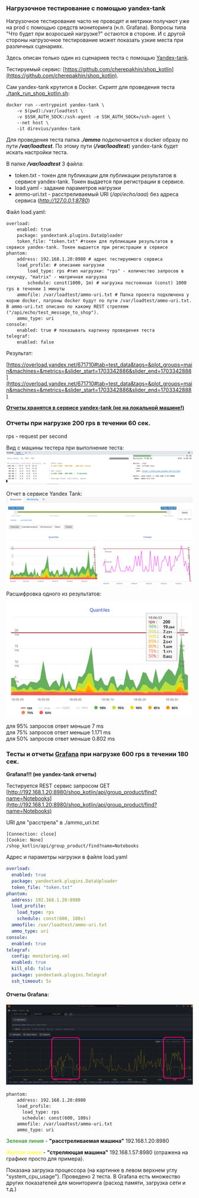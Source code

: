 ### Нагрузочное тестирование с помощью yandex-tank

Нагрузочное тестирование часто не проводят и метрики получают уже на prod c помощью средств мониторинга (н.п. Grafana). Вопросы типа "Что будет при возросшей нагрузке?" остаются в стороне. И с другой стороны нагрузочное тестирование может показать узкие места при различных сценариях.  

Здесь описан только один из сценариев теста с помощью [Yandex-tank](https://github.com/yandex/yandex-tank). 

Тестируемый сервис: [https://github.com/cherepakhin/shop_kotlin](https://github.com/cherepakhin/shop_kotlin).

Сам yandex-tank крутится в Docker. Скрипт для проведения теста [./tank_run_shop_kotlin.sh](tank_run_shop_kotlin.sh):

````shell
docker run --entrypoint yandex-tank \
    -v $(pwd):/var/loadtest \
    -v $SSH_AUTH_SOCK:/ssh-agent -e SSH_AUTH_SOCK=/ssh-agent \
    --net host \
    -it direvius/yandex-tank

````

Для проведения теста папка <i><b>./ammo</b></i> подключается к docker образу по пути <i><b>/var/loadtest</b></i>. По этому пути (<i><b>/var/loadtest</b></i>) yandex-tank будет искать настройки теста.  

В папке <i><b>/var/loadtest</b></i> 3 файла:
- token.txt - токен для публикации для публикации результатов в сервисе yandex-tank. Токен выдается при регистрации в сервисе.
- load.yaml - задание параметров нагрузки
- ammo-uri.txt - расстреливаемый URI (<i>/api/echo/aaa</i>) без адреса сервиса (<i>http://127.0.0.1:8780</i>)

Файл load.yaml: 

````shell
overload:
    enabled: true
    package: yandextank.plugins.DataUploader
    token_file: "token.txt" #токен для публикации результатов в сервисе yandex-tank. Токен выдается при регистрации в сервисе
phantom:
    address: 192.168.1.20:8980 # адрес тестируемого сервиса
    load_profile: # описание нагрузки
        load_type: rps #тип нагрузки: "rps" - количество запросов в секунду, "matrix" - матричная нагрузка 
        schedule: const(1000, 1m) # нагрузка постоянная (const) 1000 rps в течении 1 минуты
    ammofile: /var/loadtest/ammo-uri.txt # Папка проекта подключена у корню docker, патроны docker будут по пути /var/loadtest/ammo-uri.txt. В ammo-uri.txt описано по какому REST стреляем ("/api/echo/test_message_to_shop"). 
    ammo_type: uri 
console:
    enabled: true # показывать картинку проведения теста
telegraf:
    enabled: false

````

Результат:

[https://overload.yandex.net/671710#tab=test_data&tags=&plot_groups=main&machines=&metrics=&slider_start=1703342886&slider_end=1703342888](https://overload.yandex.net/671710#tab=test_data&tags=&plot_groups=main&machines=&metrics=&slider_start=1703342886&slider_end=1703342888)

<b><ins>Отчеты хранятся в сервисе yandex-tank (не на локальной машине!)</ins></b>

### Отчеты при нагрузке 200 rps в течении 60 сек.

rps - request per second

Вид с машины тестера при выполнение теста:
![Результаты behave тестирования](doc/runned_test_const_200_60s.png)

Отчет в сервисе Yandex Tank:
![Отчет в сервисе Yandex Tank](doc/test_const_result_200rps_60s.png)

Расшифровка одного из результатов:

![description_result](doc/description_result.png)

для 95% запросов ответ меньше 7 ms<br/>
для 75% запросов ответ меньше 1.171 ms<br/>
для 50% запросов ответ меньше 0.802 ms<br/>

### Тесты и отчеты <ins>Grafana</ins> при нагрузке 600 rps в течении 180 сек.

<b>Grafana!!! (не yandex-tank отчеты)</b> 

Тестируется REST сервис запросом GET [http://192.168.1.20:8980/shop_kotlin/api/group_product/find?name=Notebooks](http://192.168.1.20:8980/shop_kotlin/api/group_product/find?name=Notebooks)

URI для "расстрела" в ./ammo_uri.txt

````text
[Connection: close]
[Cookie: None]
/shop_kotlin/api/group_product/find?name=Notebooks
````

Адрес и параметры нагрузки в файле load.yaml

````yaml
overload:
  enabled: true
  package: yandextank.plugins.DataUploader
  token_file: "token.txt"
phantom:
  address: 192.168.1.20:8980
  load_profile:
    load_type: rps
    schedule: const(600, 180s)
  ammofile: /var/loadtest/ammo-uri.txt
  ammo_type: uri
console:
  enabled: true
telegraf:
  config: monitoring.xml
  enabled: true
  kill_old: false
  package: yandextank.plugins.Telegraf
  ssh_timeout: 5s
````

#### Отчеты Grafana:

![grafana_600rps_180s](doc/test_grafana_const_result_const_600_180s.png)

````shell
phantom:
    address: 192.168.1.20:8980
    load_profile:
      load_type: rps
      schedule: const(600, 180s)
    ammofile: /var/loadtest/ammo-uri.txt
    ammo_type: uri
````

<span style="color:green">Зеленая линия</span> - <b>"расстреливаемая машина"</b> 192.168.1.20:8980 

<span style="color:yellow">Желтая линия</span> - <b>"стреляющая машина"</b> 192.168.1.57:8980 (отражена на графике просто для примера).

Показана загрузка процессора (на картинке в левом верхнем углу "system_cpu_usage"). Проведено 2 теста. В Grafana есть множество других показателей для мониторинга (расход памяти, загрузка сети и т.д.) 

